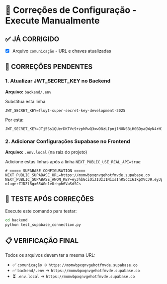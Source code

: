 # 🔧 Correções de Configuração - Execute Manualmente

## ✅ **JÁ CORRIGIDO**
- [x] Arquivo `comunicação` - URL e chaves atualizadas

## 🔄 **CORREÇÕES PENDENTES**

### 1. **Atualizar JWT_SECRET_KEY no Backend**

**Arquivo:** `backend/.env`

Substitua esta linha:
```
JWT_SECRET_KEY=fluyt-super-secret-key-development-2025
```

Por esta:
```
JWT_SECRET_KEY=JTj5Ss1QUerDKTVc9rzphRwQ3xwD8zLIpnjlNUNSBiH0BDyaQWyN4rH1wNDrZ4rXyIVLAyK3CqQMMm2iLeGpCQ==
```

### 2. **Adicionar Configurações Supabase no Frontend**

**Arquivo:** `.env.local` (na raiz do projeto)

Adicione estas linhas após a linha `NEXT_PUBLIC_USE_REAL_API=true`:

```
# ===== SUPABASE CONFIGURATION =====
NEXT_PUBLIC_SUPABASE_URL=https://momwbpxqnvgehotfmvde.supabase.co
NEXT_PUBLIC_SUPABASE_ANON_KEY=eyJhbGciOiJIUzI1NiIsInR5cCI6IkpXVCJ9.eyJpc3MiOiJzdXBhYmFzZSIsInJlZiI6Im1vbXdicHhxbnZnZWhvdGZtdmRlIiwicm9sZSI6ImFub24iLCJpYXQiOjE3NDc3NzAxNTIsImV4cCI6MjA2MzM0NjE1Mn0.n90ZweBT-o1ugerZJDZl8gx65WGe1eUrhph6VuSdSCs
```

## 🧪 **TESTE APÓS CORREÇÕES**

Execute este comando para testar:
```bash
cd backend
python test_supabase_connection.py
```

## 📋 **VERIFICAÇÃO FINAL**

Todos os arquivos devem ter a mesma URL:
- ✅ `comunicação` → `https://momwbpxqnvgehotfmvde.supabase.co`
- ✅ `backend/.env` → `https://momwbpxqnvgehotfmvde.supabase.co`
- ⏳ `.env.local` → `https://momwbpxqnvgehotfmvde.supabase.co` 